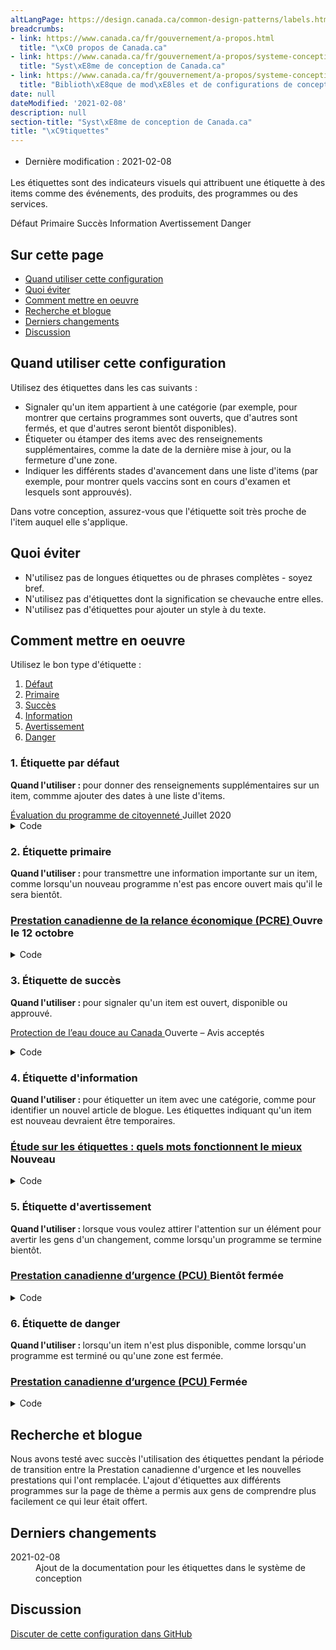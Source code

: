 ```yaml
---
altLangPage: https://design.canada.ca/common-design-patterns/labels.html
breadcrumbs:
- link: https://www.canada.ca/fr/gouvernement/a-propos.html
  title: "\xC0 propos de Canada.ca"
- link: https://www.canada.ca/fr/gouvernement/a-propos/systeme-conception.html
  title: "Syst\xE8me de conception de Canada.ca"
- link: https://www.canada.ca/fr/gouvernement/a-propos/systeme-conception/bibliotheque-modeles.html
  title: "Biblioth\xE8que de mod\xE8les et de configurations de conception"
date: null
dateModified: '2021-02-08'
description: null
section-title: "Syst\xE8me de conception de Canada.ca"
title: "\xC9tiquettes"
---
```



<div class="row">
 <div class="col-md-12 pull-left">
  <ul class="list-inline small mrgn-bttm-sm" id="list-inline-desktop-only" style="line-height:1.65em">
   <li class="mrgn-rght-lg">
    Dernière modification : 2021-02-08
   </li>
  </ul>
 </div>
</div>

<p>
 Les étiquettes sont des indicateurs visuels qui attribuent une étiquette à des items comme des événements, des produits, des programmes ou des services.
</p>

<div class="pattern-demo mrgn-bttm-md">
 <span class="label label-default">
  Défaut
 </span>
 <span class="label label-primary">
  Primaire
 </span>
 <span class="label label-success">
  Succès
 </span>
 <span class="label label-info">
  Information
 </span>
 <span class="label label-warning">
  Avertissement
 </span>
 <span class="label label-danger">
  Danger
 </span>
</div>

<section>
 <h2>
  Sur cette page
 </h2>
 <ul>
  <li>
   <a href="#quand">
    Quand utiliser cette configuration
   </a>
  </li>
  <li>
   <a href="#eviter">
    Quoi éviter
   </a>
  </li>
  <li>
   <a href="#comment">
    Comment mettre en oeuvre
   </a>
  </li>
  <li>
   <a href="#recherche">
    Recherche et blogue
   </a>
  </li>
  <li>
   <a href="#derniers">
    Derniers changements
   </a>
  </li>
  <li>
   <a href="#discussion">
    Discussion
   </a>
  </li>
 </ul>
</section>

<section>
 <h2 id="quand">
  Quand utiliser cette configuration
 </h2>
 <p>
  Utilisez des étiquettes dans les cas suivants :
  <ul>
   <li>
    Signaler qu'un item appartient à une catégorie (par exemple, pour montrer que certains programmes sont ouverts, que d'autres sont fermés, et que d'autres seront bientôt disponibles).
   </li>
   <li>
    Étiqueter ou étamper des items avec des renseignements supplémentaires, comme la date de la dernière mise à jour, ou la fermeture d'une zone.
   </li>
   <li>
    Indiquer les différents stades d'avancement dans une liste d'items (par exemple, pour montrer quels vaccins sont en cours d'examen et lesquels sont approuvés).
   </li>
  </ul>
  <p>
   Dans votre conception, assurez-vous que l'étiquette soit très proche de l'item auquel elle s'applique.
  </p>
 </p>
</section>

<section>
 <h2 id="eviter">
  Quoi éviter
 </h2>
 <ul>
  <li>
   N'utilisez pas de longues étiquettes ou de phrases complètes - soyez bref.
  </li>
  <li>
   N'utilisez pas d'étiquettes dont la signification se chevauche entre elles.
  </li>
  <li>
   N'utilisez pas d'étiquettes pour ajouter un style à du texte.
  </li>
 </ul>
</section>

<section>
 <h2 id="comment">
  Comment mettre en oeuvre
 </h2>
 <p>
  Utilisez le bon type d'étiquette :
 </p>
 <ol>
  <li>
   <a href="#defaut">
    Défaut
   </a>
  </li>
  <li>
   <a href="#primaire">
    Primaire
   </a>
  </li>
  <li>
   <a href="#succes">
    Succès
   </a>
  </li>
  <li>
   <a href="#info">
    Information
   </a>
  </li>
  <li>
   <a href="#avertissement">
    Avertissement
   </a>
  </li>
  <li>
   <a href="#danger">
    Danger
   </a>
  </li>
 </ol>
 <h3 id="defaut">
  1. Étiquette par défaut
 </h3>
 <p>
  <strong>
   Quand l'utiliser :
  </strong>
  pour donner des renseignements supplémentaires sur un item, commme ajouter des dates à une liste d'items.
 </p>
 <div class="pattern-demo mrgn-bttm-md">
  <a href="#">
   Évaluation du programme de citoyenneté
  </a>
  <span class="label label-default">
   Juillet 2020
  </span>
 </div>
 <details>
  <summary>
   Code
  </summary>
  <pre><code>&lt;a href="#"&gt;Évaluation du programme de citoyenneté&lt;/a&gt; &lt;span class="label label-default"&gt;Juillet 2020&lt;/span&gt;</code></pre>
 </details>
 <h3 id="primaire">
  2. Étiquette primaire
 </h3>
 <p>
  <strong>
   Quand l'utiliser :
  </strong>
  pour transmettre une information importante sur un item, comme lorsqu'un nouveau programme n'est pas encore ouvert mais qu'il le sera bientôt.
 </p>
 <div class="pattern-demo mrgn-bttm-md">
  <h3 class="h5">
   <a href="#">
    Prestation canadienne de la relance économique (PCRE)
   </a>
   <span class="label label-primary">
    Ouvre le 12 octobre
   </span>
  </h3>
 </div>
 <details>
  <summary>
   Code
  </summary>
  <pre><code>&lt;h3 class="h5"&gt;&lt;a href="#"&gt;Prestation canadienne de la relance économique (PCRE)&lt;/a&gt; &lt;span class="label label-primary"&gt;Ouvre le 12 octobre&lt;/span&gt;&lt;/h3&gt;</code></pre>
 </details>
 <h3 id="succes">
  3. Étiquette de succès
 </h3>
 <p>
  <strong>
   Quand l'utiliser :
  </strong>
  pour signaler qu'un item est ouvert, disponible ou approuvé.
 </p>
 <div class="pattern-demo mrgn-bttm-md">
  <p>
   <a href="#">
    Protection de l’eau douce au Canada
   </a>
   <span class="label label-success">
    Ouverte – Avis acceptés
   </span>
  </p>
 </div>
 <details>
  <summary>
   Code
  </summary>
  <pre><code>&lt;p&gt;&lt;a href="#"&gt;Protection de l’eau douce au Canada&lt;/a&gt; &lt;span class="label label-success"&gt;Ouverte – Avis acceptés&lt;/span&gt;&lt;/p&gt;</code></pre>
 </details>
 <h3 id="info">
  4. Étiquette d'information
 </h3>
 <p>
  <strong>
   Quand l'utiliser :
  </strong>
  pour étiquetter un item avec une catégorie, comme pour identifier un nouvel article de blogue. Les étiquettes indiquant qu'un item est nouveau devraient être temporaires.
 </p>
 <div class="pattern-demo mrgn-bttm-md">
  <h3 class="h5">
   <a href="#">
    Étude sur les étiquettes : quels mots fonctionnent le mieux
   </a>
   <span class="label label-info">
    Nouveau
   </span>
  </h3>
 </div>
 <details>
  <summary>
   Code
  </summary>
  <pre><code>&lt;h3 class="h5"&gt;&lt;a href="#"&gt;Étude sur les étiquettes : quels mots fonctionnent le mieux&lt;/a&gt; &lt;span class="label label-info"&gt;Nouveau&lt;/span&gt;&lt;/h3&gt;</code></pre>
 </details>
 <h3 id="avertissement">
  5. Étiquette d'avertissement
 </h3>
 <p>
  <strong>
   Quand l'utiliser :
  </strong>
  lorsque vous voulez attirer l'attention sur un élément pour avertir les gens d'un changement, comme lorsqu'un programme se termine bientôt.
 </p>
 <div class="pattern-demo mrgn-bttm-md">
  <h3 class="h5">
   <a href="#">
    Prestation canadienne d’urgence (PCU)
   </a>
   <span class="label label-warning">
    Bientôt fermée
   </span>
  </h3>
 </div>
 <details>
  <summary>
   Code
  </summary>
  <pre><code>&lt;h3 class="h5"&gt;&lt;a href="#"&gt;Prestation canadienne d’urgence (PCU)&lt;/a&gt; &lt;span class="label label-warning"&gt;Bientôt fermée&lt;/span&gt;&lt;/h3&gt;</code></pre>
 </details>
 <h3 id="danger">
  6. Étiquette de danger
 </h3>
 <p>
  <strong>
   Quand l'utiliser :
  </strong>
  lorsqu'un item n'est plus disponible, comme lorsqu'un programme est terminé ou qu'une zone est fermée.
 </p>
 <div class="pattern-demo mrgn-bttm-md">
  <h3 class="h5">
   <a href="#">
    Prestation canadienne d’urgence (PCU)
   </a>
   <span class="label label-danger">
    Fermée
   </span>
  </h3>
 </div>
 <details>
  <summary>
   Code
  </summary>
  <pre><code>&lt;h3 class="h5"&gt;&lt;a href="#"&gt;Prestation canadienne d’urgence (PCU)&lt;/a&gt; &lt;span class="label label-danger"&gt;Fermée&lt;/span&gt;&lt;/h3&gt;</code></pre>
 </details>
</section>

<h2 id="recherche">
 Recherche et blogue
</h2>

<p>
 Nous avons testé avec succès l'utilisation des étiquettes pendant la période de transition entre la Prestation canadienne d'urgence et les nouvelles prestations qui l'ont remplacée. L'ajout d'étiquettes aux différents programmes sur la page de thème a permis aux gens de comprendre plus facilement ce qui leur était offert.
</p>

<h2 id="derniers">
 Derniers changements
</h2>

<section>
 <dl class="dl-horizontal">
  <dt>
   <time class="link-muted" datetime="2021-02-08">
    2021-02-08
   </time>
  </dt>
  <dd>
   Ajout de la documentation pour les étiquettes dans le système de conception
  </dd>
 </dl>
</section>

<section>
 <h2 id="discussion">
  Discussion
 </h2>
 <p>
  <a href="https://github.com/canada-ca/design-system-systeme-conception/issues">
   Discuter de cette configuration dans GitHub
  </a>
 </p>
</section>






